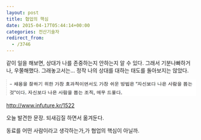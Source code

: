 ```yaml
---
layout: post
title: 협업의 핵심
date: 2015-04-17T05:44:14+00:00
categories: 전산기술자
redirect_from:
  - /3746
---
```


같이 일을 해보면, 상대가 나를 존중하는지 안하는지 알 수 있다. 그래서 기분나빠하거나, 우쭐해했다. 그래놓고서는... 정작 나의 상대를 대하는 태도를 돌아보지는 않았다.

![ ](/assets/media/uploads_2015_04_recru.png)

<a href=http://www.infuture.kr/1522>http://www.infuture.kr/1522</a>

오늘 발견한 문장. 되새김질 하면서 옮겨둔다.

동료를 어떤 사람이라고 생각하는가,가 협업의 핵심이 아닐까.
<div id=comments>
</div>

